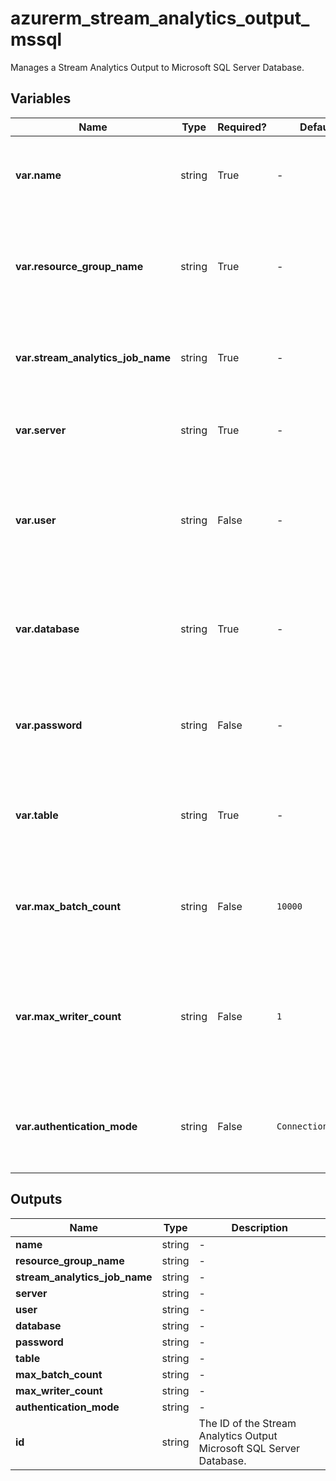 # azurerm_stream_analytics_output_mssql

Manages a Stream Analytics Output to Microsoft SQL Server Database.

## Variables

| Name | Type | Required? | Default  | possible values | Description |
| ---- | ---- | --------- | -------- | ----------- | ----------- |
| **var.name** | string | True | -  |  -  | The name of the Stream Output. Changing this forces a new resource to be created. | 
| **var.resource_group_name** | string | True | -  |  -  | The name of the Resource Group where the Stream Analytics Job exists. Changing this forces a new resource to be created. | 
| **var.stream_analytics_job_name** | string | True | -  |  -  | The name of the Stream Analytics Job. Changing this forces a new resource to be created. | 
| **var.server** | string | True | -  |  -  | The SQL server url. Changing this forces a new resource to be created. | 
| **var.user** | string | False | -  |  -  | Username used to login to the Microsoft SQL Server. Changing this forces a new resource to be created. Required if `authentication_mode` is `ConnectionString`. | 
| **var.database** | string | True | -  |  -  | The MS SQL database name where the reference table exists. Changing this forces a new resource to be created. | 
| **var.password** | string | False | -  |  -  | Password used together with username, to login to the Microsoft SQL Server. Required if `authentication_mode` is `ConnectionString`. | 
| **var.table** | string | True | -  |  -  | Table in the database that the output points to. Changing this forces a new resource to be created. | 
| **var.max_batch_count** | string | False | `10000`  |  `1`, `1073741824`  | The max batch count to write to the SQL Database. Defaults to `10000`. Possible values are between `1` and `1073741824`. | 
| **var.max_writer_count** | string | False | `1`  |  `0`, `1`  | The max writer count for the SQL Database. Defaults to `1`. Possible values are `0` which bases the writer count on the query partition and `1` which corresponds to a single writer. | 
| **var.authentication_mode** | string | False | `ConnectionString`  |  `Msi`, `ConnectionString`  | The authentication mode for the Stream Output. Possible values are `Msi` and `ConnectionString`. Defaults to `ConnectionString`. | 



## Outputs

| Name | Type | Description |
| ---- | ---- | --------- | 
| **name** | string  | - | 
| **resource_group_name** | string  | - | 
| **stream_analytics_job_name** | string  | - | 
| **server** | string  | - | 
| **user** | string  | - | 
| **database** | string  | - | 
| **password** | string  | - | 
| **table** | string  | - | 
| **max_batch_count** | string  | - | 
| **max_writer_count** | string  | - | 
| **authentication_mode** | string  | - | 
| **id** | string  | The ID of the Stream Analytics Output Microsoft SQL Server Database. | 